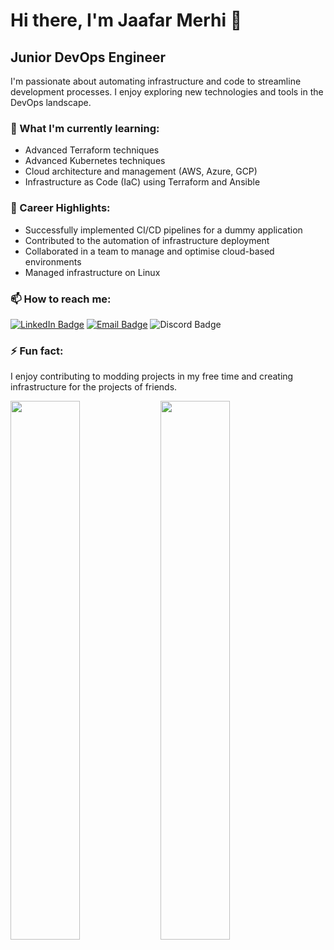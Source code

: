 # Hi there, I'm Jaafar Merhi 👋

## Junior DevOps Engineer

I'm passionate about automating infrastructure and code to streamline development processes. I enjoy exploring new technologies and tools in the DevOps landscape.

### 🌱 What I'm currently learning:
- Advanced Terraform techniques
- Advanced Kubernetes techniques
- Cloud architecture and management (AWS, Azure, GCP)
- Infrastructure as Code (IaC) using Terraform and Ansible

### 💼 Career Highlights:
- Successfully implemented CI/CD pipelines for a dummy application
- Contributed to the automation of infrastructure deployment
- Collaborated in a team to manage and optimise cloud-based environments
- Managed infrastructure on Linux

### 📫 How to reach me:
[![LinkedIn Badge](https://img.shields.io/badge/-LinkedIn-blue?style=flat-square&logo=LinkedIn&logoColor=white&link=https://uk.linkedin.com/in/jaafar-merhi-16969376)](https://uk.linkedin.com/in/jaafar-merhi-16969376)
[![Email Badge](https://img.shields.io/badge/-Email-d14836?style=flat-square&logo=Gmail&logoColor=white&link=mailto:jaafarmerhi1@hotmail.co.uk)](mailto:jaafarmerhi1@hotmail.co.uk)
![Discord Badge](https://img.shields.io/badge/-lebi%23lebi-7289DA?style=flat-square&logo=Discord&logoColor=white)

### ⚡ Fun fact:
I enjoy contributing to modding projects in my free time and creating infrastructure for the projects of friends.

<img align="left" width="47%" src="https://github-readme-stats.vercel.app/api?username=JMerhi01&theme=radical" />

<img align="left" width="47%" src="https://github-readme-stats.vercel.app/api/top-langs/?username=JMerhi01&layout=compact" />
 
